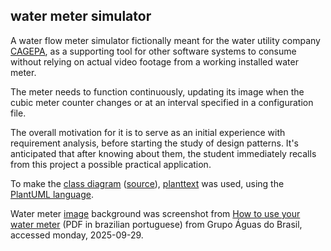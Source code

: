 
## water meter simulator

A water flow meter simulator fictionally meant for the
water utility company [CAGEPA][1], as a supporting tool for other
software systems to consume without relying on actual video footage
from a working installed water meter.

The meter needs to function continuously, updating
its image when the cubic meter counter changes or at an interval
specified in a configuration file.

The overall motivation for it is to serve as an initial experience
with requirement analysis, before starting the study of design patterns.
It's anticipated that after knowing about them, the student immediately
recalls from this project a possible practical application.

To make the [class diagram][4] ([source][5]), [planttext][2] was used, using the
[PlantUML language][3].

Water meter [image][7] background was screenshot from [How to use your water
meter][6] (PDF in brazilian portuguese) from Grupo Águas do Brasil,
accessed monday, 2025-09-29.

[1]: https://www.cagepa.pb.gov.br/
[2]: https://planttext.com
[3]: https://plantuml.com
[4]: docs/class-diagram.pdf
[5]: docs/class-diagram.puml
[6]: https://www.grupoaguasdobrasil.com.br/wp-content/uploads/2018/04/como-usar-seu-hidrometro.pdf
[7]: meter_bg.png
